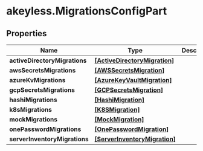 # akeyless.MigrationsConfigPart

## Properties

Name | Type | Description | Notes
------------ | ------------- | ------------- | -------------
**activeDirectoryMigrations** | [**[ActiveDirectoryMigration]**](ActiveDirectoryMigration.md) |  | [optional] 
**awsSecretsMigrations** | [**[AWSSecretsMigration]**](AWSSecretsMigration.md) |  | [optional] 
**azureKvMigrations** | [**[AzureKeyVaultMigration]**](AzureKeyVaultMigration.md) |  | [optional] 
**gcpSecretsMigrations** | [**[GCPSecretsMigration]**](GCPSecretsMigration.md) |  | [optional] 
**hashiMigrations** | [**[HashiMigration]**](HashiMigration.md) |  | [optional] 
**k8sMigrations** | [**[K8SMigration]**](K8SMigration.md) |  | [optional] 
**mockMigrations** | [**[MockMigration]**](MockMigration.md) |  | [optional] 
**onePasswordMigrations** | [**[OnePasswordMigration]**](OnePasswordMigration.md) |  | [optional] 
**serverInventoryMigrations** | [**[ServerInventoryMigration]**](ServerInventoryMigration.md) |  | [optional] 


